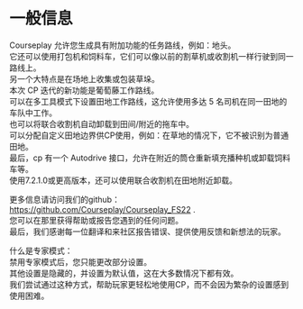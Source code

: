 # 一般信息
  
Courseplay 允许您生成具有附加功能的任务路线，例如：地头。  
它还可以使用打包机和饲料车，它们可以像以前的割草机或收割机一样行驶到同一路线上。  
另一个大特点是在场地上收集或包装草垛。  
本次 CP 迭代的新功能是葡萄藤工作路线。  
可以在多工具模式下设置田地工作路线，这允许使用多达 5 名司机在同一田地的车队中工作。  
也可以将联合收割机自动卸载到田间/附近的拖车中。  
可以分配自定义田地边界供CP使用，例如：在草地的情况下，它不被识别为普通田地。  
最后，cp 有一个 Autodrive 接口，允许在附近的筒仓重新填充播种机或卸载饲料车等。  
使用7.2.1.0或更高版本，还可以使用联合收割机在田地附近卸载。  
  
更多信息请访问我们的github： https://github.com/Courseplay/Courseplay_FS22 .  
您可以在那里获得帮助或报告您遇到的任何问题。  
最后，我们感谢每一位翻译和来社区报告错误、提供使用反馈和新想法的玩家。  
  
什么是专家模式：  
禁用专家模式后，您只能更改部分设置。  
其他设置是隐藏的，并设置为默认值，这在大多数情况下都有效。  
我们尝试通过这种方式，帮助玩家更轻松地使用CP，而不会因为繁杂的设置感到使用困难。  


